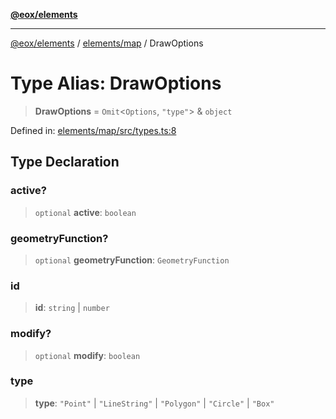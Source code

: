 [**@eox/elements**](../../../README.md)

***

[@eox/elements](../../../modules.md) / [elements/map](../README.md) / DrawOptions

# Type Alias: DrawOptions

> **DrawOptions** = `Omit`\<`Options`, `"type"`\> & `object`

Defined in: [elements/map/src/types.ts:8](https://github.com/EOX-A/EOxElements/blob/ca51b63a9bb0be7232536206856b85340431bcbd/elements/map/src/types.ts#L8)

## Type Declaration

### active?

> `optional` **active**: `boolean`

### geometryFunction?

> `optional` **geometryFunction**: `GeometryFunction`

### id

> **id**: `string` \| `number`

### modify?

> `optional` **modify**: `boolean`

### type

> **type**: `"Point"` \| `"LineString"` \| `"Polygon"` \| `"Circle"` \| `"Box"`
